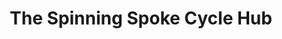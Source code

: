 ---
title: "The Spinning Spoke Cycle Hub"
url: /florence/the-spinning-spoke-cycle-hub/
shop: bicycle
---
